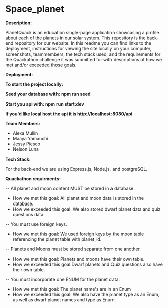 # Space_planet

<b>Description: </b>

PlanetQuack is an education single-page application showcasing a profile about each of the planets in our solar system. This repository is the back-end repository for our website. In this readme you can find links to the deployment, instructions for viewing the site locally on your computer, screenshots, teammembers, the tech stack used, and the requirements for the Quackathon challenge it was submitted for with descriptions of how we met and/or exceeded those goals.

<b>Deployment: </b>

<b>To start the project locally: </b>

<b>Seed your database with: npm run seed

   Start you api with: npm run start:dev

   If you'd like local host the api it is http://localhost:8080/api </b>


<b>Team Members: </b>
- Alexa Mullin
- Maaya Yamauchi
- Jessy Piesco
- Nelson Luna


<b>Tech Stack: </b>

For the back-end we are using Express.js, Node.js, and postgreSQL.

<b>Quackathon requirments: </b>

-- All planet and moon content MUST be stored in a database.
- How we met this goal: All planet and moon data is stored in the database.
- How we exceeded this goal: We also stored dwarf planet data and quiz questions data.

-- You must use foreign keys.
- How we met this goal: We used foreign keys by the moon table referencing the planet table with planet_id.


-- Planets and Moons must be stored separate from one another.
- How we met this goal: Planets and moons have their own table.
- How we exceeded this goal:Dwarf planets and Quiz questions also have their own table.

-- You must incorporate one ENUM for the planet data.
- How we met this goal: The planet name's are in an Enum
- How we exceeded this goal: We also have the planet type as an Enum, as well as dwarf planet names and type as Enum.
